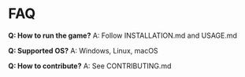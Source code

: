 # FAQ


**Q: How to run the game?**
A: Follow INSTALLATION.md and USAGE.md


**Q: Supported OS?**
A: Windows, Linux, macOS


**Q: How to contribute?**
A: See CONTRIBUTING.md